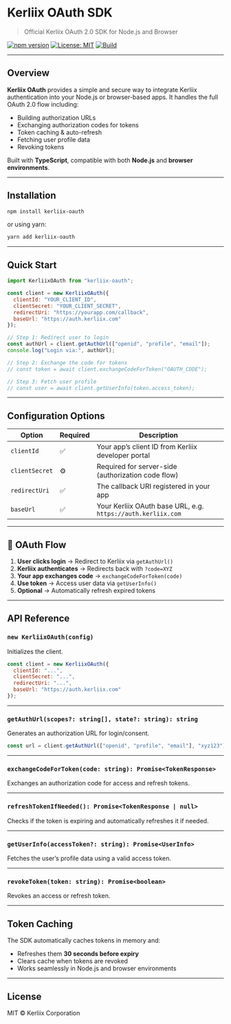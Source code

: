 # Kerliix OAuth SDK

> Official Kerliix OAuth 2.0 SDK for Node.js and Browser

[![npm version](https://img.shields.io/npm/v/kerliix-oauth.svg)](https://www.npmjs.com/package/kerliix-oauth)
[![License: MIT](https://img.shields.io/badge/License-MIT-green.svg)](LICENSE)
[![Build](https://img.shields.io/github/actions/workflow/status/kerliix/kerliix-oauth/build.yml)](https://github.com/kerliix/kerliix-oauth/actions)

---

## Overview

**Kerliix OAuth** provides a simple and secure way to integrate Kerliix authentication into your Node.js or browser-based apps.
It handles the full OAuth 2.0 flow including:

* Building authorization URLs
* Exchanging authorization codes for tokens
* Token caching & auto-refresh
* Fetching user profile data
* Revoking tokens

Built with **TypeScript**, compatible with both **Node.js** and **browser environments**.

---

## Installation

```bash
npm install kerliix-oauth
```

or using yarn:

```bash
yarn add kerliix-oauth
```

---

## Quick Start

```js
import KerliixOAuth from "kerliix-oauth";

const client = new KerliixOAuth({
  clientId: "YOUR_CLIENT_ID",
  clientSecret: "YOUR_CLIENT_SECRET",
  redirectUri: "https://yourapp.com/callback",
  baseUrl: "https://auth.kerliix.com"
});

// Step 1: Redirect user to login
const authUrl = client.getAuthUrl(["openid", "profile", "email"]);
console.log("Login via:", authUrl);

// Step 2: Exchange the code for tokens
// const token = await client.exchangeCodeForToken("OAUTH_CODE");

// Step 3: Fetch user profile
// const user = await client.getUserInfo(token.access_token);
```

---

## Configuration Options

| Option         | Required | Description                                                  |
| -------------- | -------- | ------------------------------------------------------------ |
| `clientId`     | ✅        | Your app’s client ID from Kerliix developer portal           |
| `clientSecret` | ⚙️       | Required for server-side (authorization code flow)           |
| `redirectUri`  | ✅        | The callback URI registered in your app                      |
| `baseUrl`      | ✅        | Your Kerliix OAuth base URL, e.g. `https://auth.kerliix.com` |

---

## 🔐 OAuth Flow

1. **User clicks login** → Redirect to Kerliix via `getAuthUrl()`
2. **Kerliix authenticates** → Redirects back with `?code=XYZ`
3. **Your app exchanges code** → `exchangeCodeForToken(code)`
4. **Use token** → Access user data via `getUserInfo()`
5. **Optional** → Automatically refresh expired tokens

---

## API Reference

### `new KerliixOAuth(config)`

Initializes the client.

```js
const client = new KerliixOAuth({
  clientId: "...",
  clientSecret: "...",
  redirectUri: "...",
  baseUrl: "https://auth.kerliix.com"
});
```

---

### `getAuthUrl(scopes?: string[], state?: string): string`

Generates an authorization URL for login/consent.

```js
const url = client.getAuthUrl(["openid", "profile", "email"], "xyz123");
```

---

### `exchangeCodeForToken(code: string): Promise<TokenResponse>`

Exchanges an authorization code for access and refresh tokens.

---

### `refreshTokenIfNeeded(): Promise<TokenResponse | null>`

Checks if the token is expiring and automatically refreshes it if needed.

---

### `getUserInfo(accessToken?: string): Promise<UserInfo>`

Fetches the user’s profile data using a valid access token.

---

### `revokeToken(token: string): Promise<boolean>`

Revokes an access or refresh token.

---

## Token Caching

The SDK automatically caches tokens in memory and:

* Refreshes them **30 seconds before expiry**
* Clears cache when tokens are revoked
* Works seamlessly in Node.js and browser environments

---

## License

MIT © Kerliix Corporation

